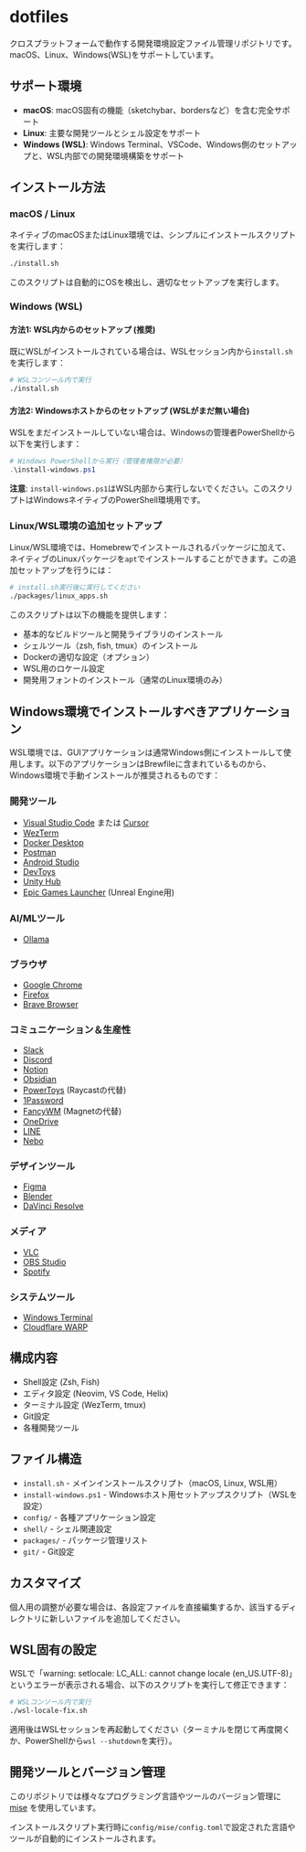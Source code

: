 # dotfiles

クロスプラットフォームで動作する開発環境設定ファイル管理リポジトリです。macOS、Linux、Windows(WSL)をサポートしています。

## サポート環境

- **macOS**: macOS固有の機能（sketchybar、bordersなど）を含む完全サポート
- **Linux**: 主要な開発ツールとシェル設定をサポート
- **Windows (WSL)**: Windows Terminal、VSCode、Windows側のセットアップと、WSL内部での開発環境構築をサポート

## インストール方法

### macOS / Linux

ネイティブのmacOSまたはLinux環境では、シンプルにインストールスクリプトを実行します：

```bash
./install.sh
```

このスクリプトは自動的にOSを検出し、適切なセットアップを実行します。

### Windows (WSL)

#### 方法1: WSL内からのセットアップ (推奨)

既にWSLがインストールされている場合は、WSLセッション内から`install.sh`を実行します：

```bash
# WSLコンソール内で実行
./install.sh
```

#### 方法2: Windowsホストからのセットアップ (WSLがまだ無い場合)

WSLをまだインストールしていない場合は、Windowsの管理者PowerShellから以下を実行します：

```powershell
# Windows PowerShellから実行（管理者権限が必要）
.\install-windows.ps1
```

**注意**: `install-windows.ps1`はWSL内部から実行しないでください。このスクリプトはWindowsネイティブのPowerShell環境用です。

### Linux/WSL環境の追加セットアップ

Linux/WSL環境では、Homebrewでインストールされるパッケージに加えて、ネイティブのLinuxパッケージを`apt`でインストールすることができます。この追加セットアップを行うには：

```bash
# install.sh実行後に実行してください
./packages/linux_apps.sh
```

このスクリプトは以下の機能を提供します：
- 基本的なビルドツールと開発ライブラリのインストール
- シェルツール（zsh, fish, tmux）のインストール
- Dockerの適切な設定（オプション）
- WSL用のロケール設定
- 開発用フォントのインストール（通常のLinux環境のみ）

## Windows環境でインストールすべきアプリケーション

WSL環境では、GUIアプリケーションは通常Windows側にインストールして使用します。以下のアプリケーションはBrewfileに含まれているものから、Windows環境で手動インストールが推奨されるものです：

### 開発ツール
- [Visual Studio Code](https://code.visualstudio.com/download) または [Cursor](https://cursor.sh/)
- [WezTerm](https://wezfurlong.org/wezterm/install/windows.html)
- [Docker Desktop](https://www.docker.com/products/docker-desktop/)
- [Postman](https://www.postman.com/downloads/)
- [Android Studio](https://developer.android.com/studio)
- [DevToys](https://devtoys.app/)
- [Unity Hub](https://unity.com/download)
- [Epic Games Launcher](https://store.epicgames.com/en-US/download) (Unreal Engine用)

### AI/MLツール
- [Ollama](https://ollama.ai/download)

### ブラウザ
- [Google Chrome](https://www.google.com/chrome/)
- [Firefox](https://www.mozilla.org/firefox/new/)
- [Brave Browser](https://brave.com/download/)

### コミュニケーション＆生産性
- [Slack](https://slack.com/downloads/windows)
- [Discord](https://discord.com/download)
- [Notion](https://www.notion.so/desktop)
- [Obsidian](https://obsidian.md/download)
- [PowerToys](https://learn.microsoft.com/ja-jp/windows/powertoys/install) (Raycastの代替)
- [1Password](https://1password.com/downloads/)
- [FancyWM](https://apps.microsoft.com/detail/9p1741lkhbf4) (Magnetの代替)
- [OneDrive](https://www.microsoft.com/microsoft-365/onedrive/download)
- [LINE](https://line.me/ja/download)
- [Nebo](https://www.nebo.app/download)

### デザインツール
- [Figma](https://www.figma.com/downloads/)
- [Blender](https://www.blender.org/download/)
- [DaVinci Resolve](https://www.blackmagicdesign.com/products/davinciresolve/)

### メディア
- [VLC](https://www.videolan.org/vlc/download-windows.html)
- [OBS Studio](https://obsproject.com/download)
- [Spotify](https://www.spotify.com/download/windows/)

### システムツール
- [Windows Terminal](https://aka.ms/terminal)
- [Cloudflare WARP](https://1.1.1.1/download)

## 構成内容

- Shell設定 (Zsh, Fish)
- エディタ設定 (Neovim, VS Code, Helix)
- ターミナル設定 (WezTerm, tmux)
- Git設定
- 各種開発ツール

## ファイル構造

- `install.sh` - メインインストールスクリプト（macOS, Linux, WSL用）
- `install-windows.ps1` - Windowsホスト用セットアップスクリプト（WSLを設定）
- `config/` - 各種アプリケーション設定
- `shell/` - シェル関連設定
- `packages/` - パッケージ管理リスト
- `git/` - Git設定

## カスタマイズ

個人用の調整が必要な場合は、各設定ファイルを直接編集するか、該当するディレクトリに新しいファイルを追加してください。
## WSL固有の設定

WSLで「warning: setlocale: LC_ALL: cannot change locale (en_US.UTF-8)」というエラーが表示される場合、以下のスクリプトを実行して修正できます：

```bash
# WSLコンソール内で実行
./wsl-locale-fix.sh
```

適用後はWSLセッションを再起動してください（ターミナルを閉じて再度開くか、PowerShellから`wsl --shutdown`を実行）。

## 開発ツールとバージョン管理

このリポジトリでは様々なプログラミング言語やツールのバージョン管理に [mise](https://github.com/jdx/mise) を使用しています。

インストールスクリプト実行時に`config/mise/config.toml`で設定された言語やツールが自動的にインストールされます。